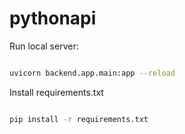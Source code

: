 # pythonapi

Run local server:

```bash

uvicorn backend.app.main:app --reload
```

Install requirements.txt

```bash

pip install -r requirements.txt
```
